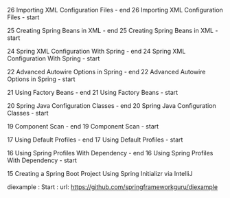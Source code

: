 26 Importing XML Configuration Files - end
26 Importing XML Configuration Files - start

25 Creating Spring Beans in XML - end
25 Creating Spring Beans in XML - start

24 Spring XML Configuration With Spring - end
24 Spring XML Configuration With Spring - start

22 Advanced Autowire Options in Spring - end
22 Advanced Autowire Options in Spring - start

21 Using Factory Beans - end
21 Using Factory Beans - start

20 Spring Java Configuration Classes - end
20 Spring Java Configuration Classes - start

19 Component Scan - end
19 Component Scan - start

17 Using Default Profiles - end
17 Using Default Profiles - start

16 Using Spring Profiles With Dependency - end
16 Using Spring Profiles With Dependency - start

15 Creating a Spring Boot Project Using Spring Initializr via IntelliJ

diexample : Start : 
url: https://github.com/springframeworkguru/diexample